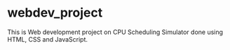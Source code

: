 # webdev_project
This is Web development project on CPU Scheduling Simulator done using HTML, CSS and JavaScript.
